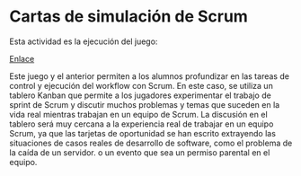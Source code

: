 # Cartas de simulación de Scrum


Esta actividad es la ejecución del juego:

[Enlace](https://scrumcardgame.com/)


Este juego y el anterior permiten a los alumnos profundizar en las tareas de control y ejecución del workflow con Scrum. En este caso, se utiliza un tablero Kanban que permite a los jugadores experimentar el trabajo de sprint de Scrum y discutir muchos problemas y temas que suceden en la vida real mientras trabajan en un equipo de Scrum. La discusión en el tablero será muy cercana a la experiencia real de trabajar en un equipo Scrum, ya que las tarjetas de oportunidad se han escrito extrayendo las situaciones de casos reales de desarrollo de software, como el problema de la caída de un servidor. o un evento que sea un permiso parental en el equipo.
